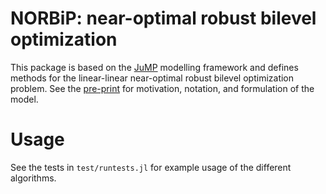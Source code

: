 # NORBiP: near-optimal robust bilevel optimization

This package is based on the [JuMP](https://jump.dev) modelling framework
and defines methods for the linear-linear near-optimal robust bilevel optimization problem.
See the [pre-print](https://arxiv.org/abs/1908.04040) for motivation, notation, and formulation of the model.

# Usage

See the tests in `test/runtests.jl` for example usage of the different algorithms.
